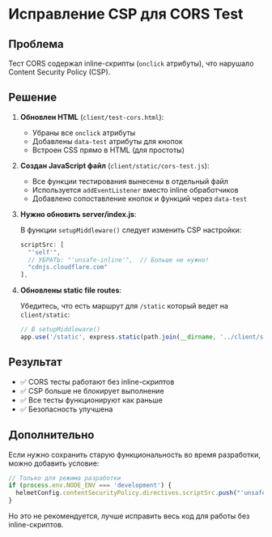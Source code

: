 # Исправление CSP для CORS Test

## Проблема

Тест CORS содержал inline-скрипты (`onclick` атрибуты), что нарушало Content Security Policy (CSP). 

## Решение

1. **Обновлен HTML** (`client/test-cors.html`):
   - Убраны все `onclick` атрибуты 
   - Добавлены `data-test` атрибуты для кнопок
   - Встроен CSS прямо в HTML (для простоты)

2. **Создан JavaScript файл** (`client/static/cors-test.js`):
   - Все функции тестирования вынесены в отдельный файл
   - Используется `addEventListener` вместо inline обработчиков
   - Добавлено сопоставление кнопок и функций через `data-test`

3. **Нужно обновить server/index.js**:
   
   В функции `setupMiddleware()` следует изменить CSP настройки:

   ```javascript
   scriptSrc: [
     "'self'",
     // УБРАТЬ: "'unsafe-inline'",  // Больше не нужно!
     "cdnjs.cloudflare.com"
   ],
   ```

4. **Обновлены static file routes**:
   
   Убедитесь, что есть маршрут для `/static` который ведет на `client/static`:
   
   ```javascript
   // В setupMiddleware()
   app.use('/static', express.static(path.join(__dirname, '../client/static')));
   ```

## Результат

- ✅ CORS тесты работают без inline-скриптов
- ✅ CSP больше не блокирует выполнение
- ✅ Все тесты функционируют как раньше
- ✅ Безопасность улучшена

## Дополнительно

Если нужно сохранить старую функциональность во время разработки, можно добавить условие:

```javascript
// Только для режима разработки
if (process.env.NODE_ENV === 'development') {
  helmetConfig.contentSecurityPolicy.directives.scriptSrc.push("'unsafe-inline'");
}
```

Но это не рекомендуется, лучше исправить весь код для работы без inline-скриптов.
